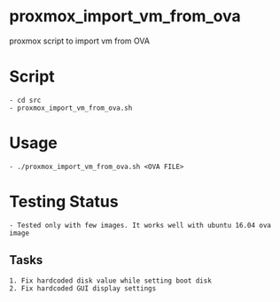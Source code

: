 # proxmox_import_vm_from_ova
proxmox script to import vm from OVA

# Script

    - cd src
    - proxmox_import_vm_from_ova.sh

# Usage

    - ./proxmox_import_vm_from_ova.sh <OVA FILE>


# Testing Status

    - Tested only with few images. It works well with ubuntu 16.04 ova image

## Tasks

    1. Fix hardcoded disk value while setting boot disk
    2. Fix hardcoded GUI display settings
